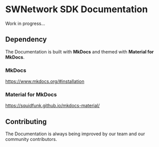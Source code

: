 # SWNetwork SDK Documentation

Work in progress...

## Dependency
The Documentation is built with **MkDocs** and themed with **Material for MkDocs**.

### MkDocs
https://www.mkdocs.org/#installation

### Material for MkDocs
https://squidfunk.github.io/mkdocs-material/

## Contributing
The Documentation is always being improved by our team and our community contributors.
